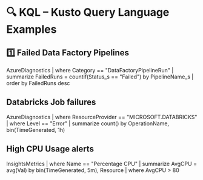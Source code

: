 # 🔍 KQL – Kusto Query Language Examples

## 1️⃣ Failed Data Factory Pipelines

AzureDiagnostics
| where Category == "DataFactoryPipelineRun"
| summarize FailedRuns = countif(Status_s == "Failed") by PipelineName_s
| order by FailedRuns desc

## Databricks Job failures

AzureDiagnostics
| where ResourceProvider == "MICROSOFT.DATABRICKS"
| where Level == "Error"
| summarize count() by OperationName, bin(TimeGenerated, 1h)

## High CPU Usage alerts 

InsightsMetrics
| where Name == "Percentage CPU"
| summarize AvgCPU = avg(Val) by bin(TimeGenerated, 5m), Resource
| where AvgCPU > 80
